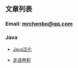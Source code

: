 ## 文章列表

### Email: mrchenbo@qq.com

### Java

- [Java泛化](/java/java-generics)

- [走进卷积](/other/understanding-convolutions)
